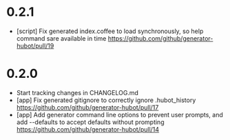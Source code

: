 0.2.1
=====

* [script] Fix generated index.coffee to load synchronously, so help command sare available in time https://github.com/github/generator-hubot/pull/19

0.2.0
=====

* Start tracking changes in CHANGELOG.md
* [app] Fix generated gitignore to correctly ignore .hubot_history https://github.com/github/generator-hubot/pull/17
* [app] Add generator command line options to prevent user prompts, and add --defaults to accept defaults without prompting https://github.com/github/generator-hubot/pull/14
